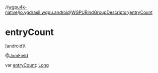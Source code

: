//[wgpu4k-native](../../../index.md)/[io.ygdrasil.wgpu.android](../index.md)/[WGPUBindGroupDescriptor](index.md)/[entryCount](entry-count.md)

# entryCount

[android]\

@[JvmField](https://kotlinlang.org/api/core/kotlin-stdlib/kotlin.jvm/-jvm-field/index.html)

var [entryCount](entry-count.md): [Long](https://kotlinlang.org/api/core/kotlin-stdlib/kotlin/-long/index.html)